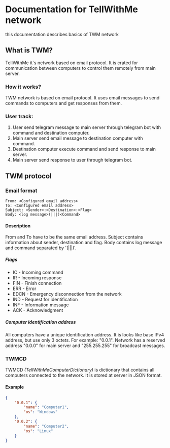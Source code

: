 # Documentation for TellWithMe network
this documentation describes basics of TWM network
## What is TWM?
TellWithMe it`s network based on email protocol. It is crated for communication between computers to control them remotely from main server.
### How it works?
TWM network is based on email protocol. It uses email messages to send commands to computers and get responses from them.
### User track:
1. User send telegram message to main server through telegram bot with command and destination computer.
2. Main server send email message to destination computer with command.
3. Destination computer execute command and send response to main server.
4. Main server send response to user through telegram bot.
## TWM protocol
### Email format
```
From: <Configured email address>
To: <Configured email address>
Subject: <Sender>:<Destination>:<Flag>
Body: <log message>(|||)<Command>
```
#### Description
From and To have to be the same email address. Subject contains information about sender, destination and flag. Body contains log message and command separated by '(|||)'.
##### Flags
* IC - Incoming command
* IR - Incoming response
* FIN - Finish connection
* ERR - Error
* EDCN - Emergency disconnection from the network
* IND - Request for identification
* INF - Information message
* ACK - Acknowledgment
##### Computer identification address
All computers have a unique identification address. It is looks like base IPv4 address, but use only 3 octets. For example: "0.0.1". Network has a reserved address "0.0.0" for main server and "255.255.255" for broadcast messages.
### TWMCD
TWMCD _(TellWithMeComputerDictionary)_ is dictionary that contains all computers connected to the network. It is stored at server in JSON format.
#### Example
```json
{
    "0.0.1": {
        "name": "Computer1",
        "os": "Windows"
    },
    "0.0.2": {
        "name": "Computer2",
        "os": "Linux"
    }
}
```

